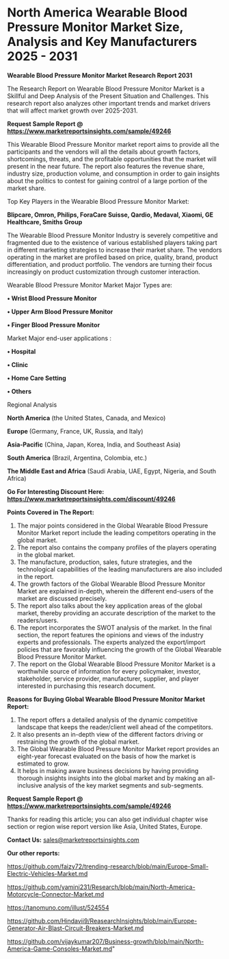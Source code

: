 # North America Wearable Blood Pressure Monitor Market Size, Analysis and Key Manufacturers 2025 - 2031

<strong>Wearable Blood Pressure Monitor Market Research Report 2031</strong>

The Research Report on Wearable Blood Pressure Monitor Market is a Skillful and Deep Analysis of the Present Situation and Challenges. This research report also analyzes other important trends and market drivers that will affect market growth over 2025-2031.

<strong>Request Sample Report @ <a href=https://www.marketreportsinsights.com/sample/49246>https://www.marketreportsinsights.com/sample/49246</a></strong>

This Wearable Blood Pressure Monitor market report aims to provide all the participants and the vendors will all the details about growth factors, shortcomings, threats, and the profitable opportunities that the market will present in the near future. The report also features the revenue share, industry size, production volume, and consumption in order to gain insights about the politics to contest for gaining control of a large portion of the market share.

Top Key Players in the Wearable Blood Pressure Monitor Market:

<strong>Blipcare, Omron, Philips, ForaCare Suisse, Qardio, Medaval, Xiaomi, GE Healthcare, Smiths Group</strong>

The Wearable Blood Pressure Monitor Industry is severely competitive and fragmented due to the existence of various established players taking part in different marketing strategies to increase their market share. The vendors operating in the market are profiled based on price, quality, brand, product differentiation, and product portfolio. The vendors are turning their focus increasingly on product customization through customer interaction.

Wearable Blood Pressure Monitor Market Major Types are:

<strong>•  Wrist Blood Pressure Monitor

•  Upper Arm Blood Pressure Monitor

•  Finger Blood Pressure Monitor</strong>

Market Major end-user applications :

<strong>•  Hospital

•  Clinic

•  Home Care Setting

•  Others</strong>

Regional Analysis

</u><strong><b>North America</b></strong> (the United States, Canada, and Mexico)

<strong><b>Europe </b></strong>(Germany, France, UK, Russia, and Italy)

<strong><b>Asia-Pacific</b></strong> (China, Japan, Korea, India, and Southeast Asia)

<strong><b>South America</b></strong> (Brazil, Argentina, Colombia, etc.)

<strong><b>The Middle East and Africa</b></strong> (Saudi Arabia, UAE, Egypt, Nigeria, and South Africa)

<strong>Go For Interesting Discount Here: <a href=https://www.marketreportsinsights.com/discount/49246>https://www.marketreportsinsights.com/discount/49246</a></strong>

<strong>Points Covered in The Report:</strong>
<ol>
  <li>The major points considered in the Global Wearable Blood Pressure Monitor Market report include the leading competitors operating in the global market.</li>
  <li>The report also contains the company profiles of the players operating in the global market.</li>
  <li>The manufacture, production, sales, future strategies, and the technological capabilities of the leading manufacturers are also included in the report.</li>
  <li>The growth factors of the Global Wearable Blood Pressure Monitor Market are explained in-depth, wherein the different end-users of the market are discussed precisely.</li>
  <li>The report also talks about the key application areas of the global market, thereby providing an accurate description of the market to the readers/users.</li>
  <li>The report incorporates the SWOT analysis of the market. In the final section, the report features the opinions and views of the industry experts and professionals. The experts analyzed the export/import policies that are favorably influencing the growth of the Global Wearable Blood Pressure Monitor Market.</li>
  <li>The report on the Global Wearable Blood Pressure Monitor Market is a worthwhile source of information for every policymaker, investor, stakeholder, service provider, manufacturer, supplier, and player interested in purchasing this research document.</li>
</ol>
<strong>Reasons for Buying Global Wearable Blood Pressure Monitor Market Report:</strong>

<ol>
  <li>The report offers a detailed analysis of the dynamic competitive landscape that keeps the reader/client well ahead of the competitors.</li>
  <li>It also presents an in-depth view of the different factors driving or restraining the growth of the global market.</li>
  <li>The Global Wearable Blood Pressure Monitor Market report provides an eight-year forecast evaluated on the basis of how the market is estimated to grow.</li>
  <li>It helps in making aware business decisions by having providing thorough insights insights into the global market and by making an all-inclusive analysis of the key market segments and sub-segments.</li>
</ol>
<strong>Request Sample Report @ <a href=https://www.marketreportsinsights.com/sample/49246>https://www.marketreportsinsights.com/sample/49246</a></strong>


Thanks for reading this article; you can also get individual chapter wise section or region wise report version like Asia, United States, Europe.

<strong>Contact Us:</strong>
sales@marketreportsinsights.com

<strong>Our other reports:</strong>

<a href=https://github.com/faizy72/trending-research/blob/main/Europe-Small-Electric-Vehicles-Market.md>https://github.com/faizy72/trending-research/blob/main/Europe-Small-Electric-Vehicles-Market.md</a>

<a href=https://github.com/yamini231/Research/blob/main/North-America-Motorcycle-Connector-Market.md>https://github.com/yamini231/Research/blob/main/North-America-Motorcycle-Connector-Market.md</a>

<a href=https://tanomuno.com/illust/524554>https://tanomuno.com/illust/524554</a>

<a href=https://github.com/Hindavii9/ReasearchInsights/blob/main/Europe-Generator-Air-Blast-Circuit-Breakers-Market.md>https://github.com/Hindavii9/ReasearchInsights/blob/main/Europe-Generator-Air-Blast-Circuit-Breakers-Market.md</a>

<a href=https://github.com/vijaykumar207/Business-growth/blob/main/North-America-Game-Consoles-Market.md>https://github.com/vijaykumar207/Business-growth/blob/main/North-America-Game-Consoles-Market.md</a>"
